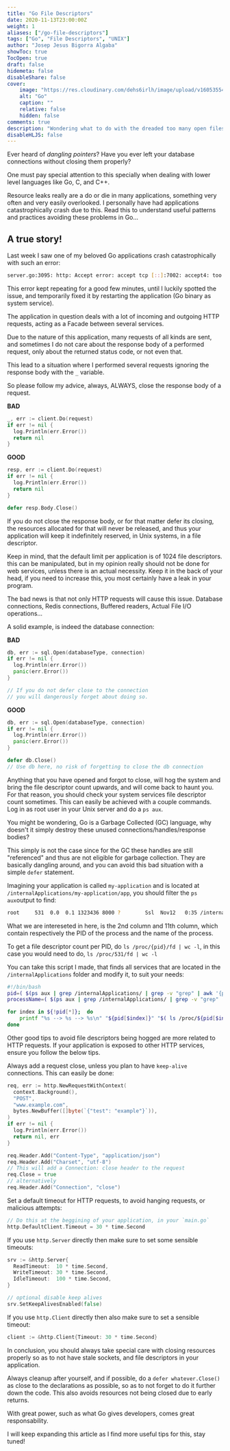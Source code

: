 ```yaml
---
title: "Go File Descriptors"
date: 2020-11-13T23:00:00Z
weight: 1
aliases: ["/go-file-descriptors"]
tags: ["Go", "File Descriptors", "UNIX"]
author: "Josep Jesus Bigorra Algaba"
showToc: true
TocOpen: true
draft: false
hidemeta: false
disableShare: false
cover:
    image: "https://res.cloudinary.com/dehs6irlh/image/upload/v1605355422/jjba-site/blog/go-file-descriptors/file-descriptor_azndem.jpg"
    alt: "Go"
    caption: ""
    relative: false
    hidden: false
comments: true
description: "Wondering what to do with the dreaded too many open files error in your Go application?"
disableHLJS: false
---
```


Ever heard of _dangling pointers_? Have you ever left your database connections without closing them properly?

One must pay special attention to this specially when dealing with lower level languages like Go, C, and C++.

Resource leaks really are a do or die in many applications, something very often and very easily overlooked. I personally have had applications catastrophically crash due to this. Read this to understand useful patterns and practices avoiding these problems in Go...

## A true story!

Last week I saw one of my beloved Go applications crash catastrophically with such an error:

```sh
server.go:3095: http: Accept error: accept tcp [::]:7002: accept4: too many open files; retrying in 5ms 
```
   

This error kept repeating for a good few minutes, until I luckily spotted the issue, and temporarily fixed it by restarting the application (Go binary as system service).

The application in question deals with a lot of incoming and outgoing HTTP requests, acting as a Facade between several services.

Due to the nature of this application, many requests of all kinds are sent, and sometimes I do not care about the response body of a performed request, only about the returned status code, or not even that.

This lead to a situation where I performed several requests ignoring the response body with the `_` variable.

So please follow my advice, always, ALWAYS, close the response body of a request.

**BAD**

```go
_, err := client.Do(request)
if err != nil {
  log.Println(err.Error())
  return nil
} 
```
    

**GOOD**

```go
resp, err := client.Do(request)
if err != nil {
  log.Println(err.Error())
  return nil
}

defer resp.Body.Close()
```

        
If you do not close the response body, or for that matter defer its closing, the resources allocated for that will never be released, and thus your application will keep it indefinitely reserved, in Unix systems, in a file descriptor.

Keep in mind, that the default limit per application is of 1024 file descriptors. this can be manipulated, but in my opinion really should not be done for web services, unless there is an actual necessity. Keep it in the back of your head, if you need to increase this, you most certainly have a leak in your program.

The bad news is that not only HTTP requests will cause this issue. Database connections, Redis connections, Buffered readers, Actual File I/O operations...

A solid example, is indeed the database connection:

**BAD**

```go
db, err := sql.Open(databaseType, connection)
if err != nil {
  log.Println(err.Error())
  panic(err.Error())
}

// If you do not defer close to the connection
// you will dangerously forget about doing so.
```

**GOOD**

```go
db, err := sql.Open(databaseType, connection)
if err != nil {
  log.Println(err.Error())
  panic(err.Error())
}

defer db.Close()
// Use db here, no risk of forgetting to close the db connection  
```  

Anything that you have opened and forgot to close, will hog the system and bring the file descriptor count upwards, and will come back to haunt you. For that reason, you should check your system services file descriptor count sometimes. This can easily be achieved with a couple commands. Log in as root user in your Unix server and do a `ps aux`.

You might be wondering, Go is a Garbage Collected (GC) language, why doesn't it simply destroy these unused connections/handles/response bodies?

This simply is not the case since for the GC these handles are still "referenced" and thus are not eligible for garbage collection. They are basically dangling around, and you can avoid this bad situation with a simple `defer` statement.

Imagining your application is called `my-application` and is located at `/internalApplications/my-application/app`, you should filter the `ps aux`output to find:

```sh
root     531  0.0  0.1 1323436 8000 ?        Ssl  Nov12   0:35 /internalApplications/my-application/app     
```

What we are intereseted in here, is the 2nd column and 11th column, which contain respectively the PID of the process and the name of the process.

To get a file descriptor count per PID, do `ls /proc/{pid}/fd | wc -l`, in this case you would need to do, `ls /proc/531/fd | wc -l`

You can take this script I made, that finds all services that are located in the `/internalApplications` folder and modify it, to suit your needs:

```sh
#!/bin/bash
pid=( $(ps aux | grep /internalApplications/ | grep -v "grep" | awk '{print $2}') )
processName=( $(ps aux | grep /internalApplications/ | grep -v "grep" | awk '{print $11}') )

for index in ${!pid[*]};  do
    printf "%s --> %s --> %s\n" "${pid[$index]}" "$( ls /proc/${pid[$index]}/fd | wc -l )"  "${processName[$index]}"
done 
```   

Other good tips to avoid file descriptors being hogged are more related to HTTP requests. If your application is exposed to other HTTP services, ensure you follow the below tips.

Always add a request close, unless you plan to have `keep-alive` connections. This can easily be done:

```go
req, err := http.NewRequestWithContext(
  context.Background(),
  "POST",
  "www.example.com",
  bytes.NewBuffer([]byte(`{"test": "example"}`)),
)
if err != nil {
  log.Println(err.Error())
  return nil, err
}

req.Header.Add("Content-Type", "application/json")
req.Header.Add("Charset", "utf-8")
// This will add a Connection: close header to the request
req.Close = true
// alternatively
req.Header.Add("Connection", "close")  
```  

Set a default timeout for HTTP requests, to avoid hanging requests, or malicious attempts:

```go
// Do this at the beggining of your application, in your `main.go`
http.DefaultClient.Timeout = 30 * time.Second   
```   

If you use `http.Server` directly then make sure to set some sensible timeouts:

```go
srv := &http.Server{
  ReadTimeout:  10 * time.Second,
  WriteTimeout: 30 * time.Second,
  IdleTimeout:  100 * time.Second,
}

// optional disable keep alives
srv.SetKeepAlivesEnabled(false) 
```   

If you use `http.Client` directly then also make sure to set a sensible timeout:

```go
client := &http.Client{Timeout: 30 * time.Second}
```

In conclusion, you should always take special care with closing resources properly so as to not have stale sockets, and file descriptors in your application.

Always cleanup after yourself, and if possible, do a `defer whatever.Close()` as close to the declarations as possible, so as to not forget to do it further down the code. This also avoids resources not being closed due to early returns.

With great power, such as what Go gives developers, comes great responsability.

I will keep expanding this article as I find more useful tips for this, stay tuned!